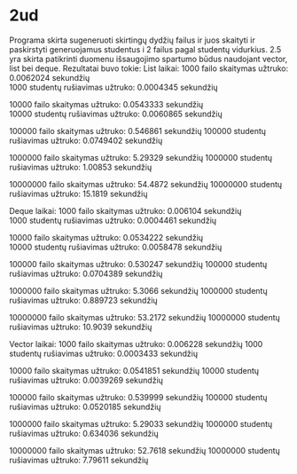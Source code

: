 # 2ud
Programa skirta sugeneruoti skirtingų dydžių failus ir juos skaityti ir paskirstyti generuojamus studentus i 2 failus pagal studentų vidurkius.
2.5 
yra skirta patikrinti duomenu išsaugojimo spartumo būdus naudojant vector, list bei deque. Rezultatai buvo tokie: 
List laikai:
1000 failo skaitymas užtruko: 0.0062024 sekundžių    
1000 studentų rušiavimas užtruko: 0.0004345 sekundžių

10000 failo skaitymas užtruko: 0.0543333 sekundžių    
10000 studentų rušiavimas užtruko: 0.0060865 sekundžių

100000 failo skaitymas užtruko: 0.546861 sekundžių
100000 studentų rušiavimas užtruko: 0.0749402 sekundžių

1000000 failo skaitymas užtruko: 5.29329 sekundžių
1000000 studentų rušiavimas užtruko: 1.00853 sekundžių

10000000 failo skaitymas užtruko: 54.4872 sekundžių
10000000 studentų rušiavimas užtruko: 15.1819 sekundžių

Deque laikai: 
1000 failo skaitymas užtruko: 0.006104 sekundžių     
1000 studentų rušiavimas užtruko: 0.0004461 sekundžių

10000 failo skaitymas užtruko: 0.0534222 sekundžių    
10000 studentų rušiavimas užtruko: 0.0058478 sekundžių

100000 failo skaitymas užtruko: 0.530247 sekundžių
100000 studentų rušiavimas užtruko: 0.0704389 sekundžių

1000000 failo skaitymas užtruko: 5.3066 sekundžių
1000000 studentų rušiavimas užtruko: 0.889723 sekundžių

10000000 failo skaitymas užtruko: 53.2172 sekundžių
10000000 studentų rušiavimas užtruko: 10.9039 sekundžių

Vector laikai: 
1000 failo skaitymas užtruko: 0.006228 sekundžių
1000 studentų rušiavimas užtruko: 0.0003433 sekundžių

10000 failo skaitymas užtruko: 0.0541851 sekundžių
10000 studentų rušiavimas užtruko: 0.0039269 sekundžių

100000 failo skaitymas užtruko: 0.539999 sekundžių
100000 studentų rušiavimas užtruko: 0.0520185 sekundžių

1000000 failo skaitymas užtruko: 5.29033 sekundžių
1000000 studentų rušiavimas užtruko: 0.634036 sekundžių

10000000 failo skaitymas užtruko: 52.7618 sekundžių
10000000 studentų rušiavimas užtruko: 7.79611 sekundžių
